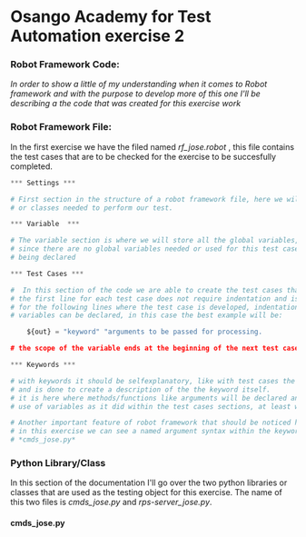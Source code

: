 # Osango Academy for Test Automation exercise 2 
### Robot Framework Code: 
*In order to show a little of my understanding when it comes to Robot framework and with the purpose to develop more of this one* 
*I'll be describing a the code that was created for this exercise work* 
### Robot Framework File:
In the first exercise we have the filed named _rf_jose.robot_ , this file contains the test cases that are to be checked for the 
exercise to be succesfully completed. 

```python
*** Settings ***

# First section in the structure of a robot framework file, here we will include and/or import the libraries 
# or classes needed to perform our test.

*** Variable  ***

# The variable section is where we will store all the global variables, Scalar, list &/or Dictionary.
# since there are no global variables needed or used for this test case it is left empty and without
# being declared 

*** Test Cases ***

#  In this section of the code we are able to create the test cases that will be needed, indentention is key when creating test cases, 
# the first line for each test case does not require indentation and is used to describe the test taking place. 
# for the following lines where the test case is developed, indentation will be needed as well as the correct place where local
# variables can be declared, in this case the best example will be:

    ${out} = "keyword" "arguments to be passed for processing. 

# the scope of the variable ends at the beginning of the next test case or the next section of the robot framework code. 

*** Keywords ***

# with keywords it should be selfexplanatory, like with test cases the first line of each keyword is without indentation 
# and is done to create a description of the the keyword itself. 
# it is here where methods/functions like arguments will be declared and evaluated it. the same rule applies for the
# use of variables as it did within the test cases sections, at least with regards to the scope. 

# Another important feature of robot framework that should be noticed here is the use of *[Arguments]* 
# in this exercise we can see a named argument syntax within the keywords section, and making use of the imported library
# *cmds_jose.py*
```

### Python Library/Class

In this section of the documentation I'll go over the two python libraries or classes that are used as the testing object for this exercise. 
The name of this two files is *cmds_jose.py* and *rps-server_jose.py*.

#### cmds_jose.py

